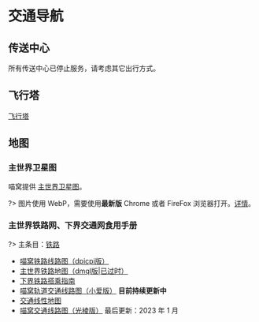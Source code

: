 # 交通导航

## 传送中心

所有传送中心已停止服务，请考虑其它出行方式。

## 飞行塔

[飞行塔](nyaa/projects/airline)

## 地图

### 主世界卫星图

喵窝提供 [主世界卫星图](https://map.nyaacat.com/nyaa)。

?> 图片使用 WebP，需要使用**最新版** <span class="nw-explain" title="包括其它基于 Chromium，且内核版本 ≧32 的浏览器">Chrome</span> 或者 FireFox 浏览器打开。[详情](https://caniuse.com/#search=webp)。

### 主世界铁路网、下界交通网食用手册

?> 主条目：[铁路](nyaa/projects/railway)

- [喵窝铁路线路图（dpicpi版）](tutorial/map-navi/railway-universal-dpicpi)
- [主世界铁路地图（dmql版|已过时）](tutorial/map-navi/railway-overworld-dmql)
- [下界铁路搭乘指南](tutorial/map-navi/railway-nether)
- [喵窝轨道交通线路图（小爱版）](tutorial/map-navi/railway-universal-Bersella.md)   **目前持续更新中**
- [交通线性地图](tutorial/map-navi/railway-linear-map)
- [喵窝交通线路图（光棱版）](tutorial/map-navi/railway-universal-jack.md) 最后更新：2023 年 1 月

